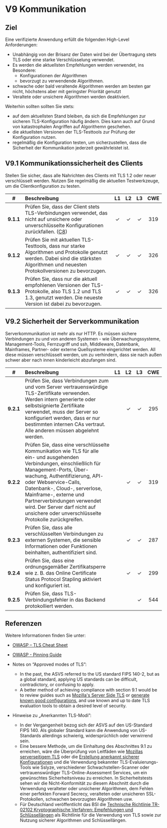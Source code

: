 # V9 Kommunikation

## Ziel

Eine verifizierte Anwendung erfüllt die folgenden High-Level Anforderungen:

* Unabhängig von der Brisanz der Daten wird bei der Übertragung stets TLS oder eine starke Verschlüsselung verwendet.
* Es werden die aktuellsten Empfehlungen werden verwendet, ins Besondere:
  * Konfigurationen der Algorithmen
  * bevorzugt zu verwendende Algorithmen. 
* schwache oder bald veraltende Algorithmen werden am besten gar nicht, höchstens aber mit geringster Priorität genutzt
* Veraltete oder unsichere Algorithmen werden deaktiviert.

Weiterhin sollten sollten Sie stets:
* auf dem aktuellsten Stand bleiben, da sich die Empfehlungen zur sicheren TLS-Konfiguration häufig ändern. Dies kann auch auf Grund von katastrophalen Angriffen auf Algorithemn geschehen.
* die aktuellsten Versionen der TLS-Testtools zur Prüfung der Konfiguration nutzen.
* regelmäßig die Konfiguration testen, um sicherzustellen, dass die Sicherheit der Kommunikation jederzeit gewährleistet ist.

## V9.1 Kommunikationssicherheit des Clients

Stellen Sie sicher, dass alle Nahrichten des Clients mit TLS 1.2 oder neuer verschlüsselt werden.
Nutzen Sie regelmäßig die aktuellen Testwerkzeuge, um die Clientkonfiguration zu testen.

| # | Beschreibung | L1 | L2 | L3 | CWE |
| :---: | :--- | :---: | :---:| :---: | :---: |
| **9.1.1** | Prüfen Sie, dass der Client stets TLS-Verbindungen verwendet, das nicht auf unsichere oder unverschlüsselte Konfigurationen zurückfallen. ([C8](https://owasp.org/www-project-proactive-controls/#div-numbering)) | ✓ | ✓ | ✓ | 319 |
| **9.1.2** | Prüfen Sie mit aktuellen TLS-Testtools, dass nur starke Algorithmen und Protokolle genutzt werden. Dabei sind die stärksten Algorithmen und neuesten Protokollversionen zu bevorzugen. | ✓ | ✓ | ✓ | 326 |
| **9.1.3** | Prüfen Sie, dass nur die aktuell empfohlenen Versionen der TLS-Protokolle, also TLS 1.2 und TLS 1.3, genutzt werden. Die neueste Version ist dabei zu bevorzugen. | ✓ | ✓ | ✓ | 326 |

## V9.2 Sicherheit der Serverkommunikation

Serverkommunikation ist mehr als nur HTTP. Es müssen sichere Verbindungen zu und von anderen Systemen - wie Überwachungssysteme, Management-Tools, Fernzugriff und ssh, Middleware, Datenbank, Mainframes, Partner- oder externe Quellsysteme eingerichtet werden. All diese müssen verschlüsselt werden, um zu verhindern, dass sie nach außen schwer aber nach innen kinderleicht abzufangen sind.

| # | Beschreibung | L1 | L2 | L3 | CWE |
| :---: | :--- | :---: | :---:| :---: | :---: |
| **9.2.1** | Prüfen Sie, dass Verbindungen zum und vom Server vertrauenswürdige TLS-Zertifikate verwenden. Werden intern generierte oder selbstsignierte Zertifikate verwendet, muss der Server so konfiguriert werden, dass er nur bestimmten internen CAs vertraut. Alle anderen müssen abgelehnt werden. | | ✓ | ✓ | 295 |
| **9.2.2** | Prüfen Sie, dass eine verschlüsselte Kommunikation wie TLS für alle ein- und ausgehenden Verbindungen, einschließlich für Management-Ports, Über-wachung, Authentifizierung, API- oder Webservice-Calls, Datenbank-, Cloud-, serverlose, Mainframe-, externe und Partnerverbindungen verwendet wird. Der Server darf nicht auf unsichere oder unverschlüsselte Protokolle zurückgreifen. | | ✓ | ✓ | 319 |
| **9.2.3** | Prüfen Sie, dass alle verschlüsselten Verbindungen zu externen Systemen, die sensible Informationen oder Funktionen beinhalten, authentifiziert sind. | | ✓ | ✓ | 287 |
| **9.2.4** | Prüfen Sie, dass eine ordnungsgemäßer Zertifikatsperre wie z. B. das Online Certificate Status Protocol Stapling aktiviert und konfiguriert ist. | | ✓ | ✓ | 299 |
| **9.2.5** | Prüfen Sie, dass TLS-Verbindungsfehler in das Backend protokolliert werden. | | | ✓ | 544 |

## Referenzen

Weitere Informationen finden Sie unter:

* [OWASP – TLS Cheat Sheet](https://cheatsheetseries.owasp.org/cheatsheets/Transport_Layer_Protection_Cheat_Sheet.html)
* [OWASP - Pinning Guide](https://owasp.org/www-community/controls/Certificate_and_Public_Key_Pinning)
* Notes on “Approved modes of TLS”:
    * In the past, the ASVS referred to the US standard FIPS 140-2, but as a global standard, applying US standards can be difficult, contradictory, or confusing to apply.
    * A better method of achieving compliance with section 9.1 would be to review guides such as [Mozilla's Server Side TLS](https://wiki.mozilla.org/Security/Server_Side_TLS) or [generate known good configurations](https://mozilla.github.io/server-side-tls/ssl-config-generator/), and use known and up to date TLS evaluation tools to obtain a desired level of security.

* Hinweise zu „Anerkannten TLS-Modi”: 
    * In der Vergangenheit bezog sich der ASVS auf den US-Standard FIPS 140. Als globaler Standard kann die Anwendung von US-Standards allerdings schwierig, widersprüchlich oder verwirrend sein.  
    * Eine bessere Methode, um die Einhaltung des Abschnittes 9.1 zu erreichen, wäre die Überprüfung von Leitfäden wie [Mozillas serverseitigem TLS](https://wiki.mozilla.org/Security/Server_Side_TLS) oder die [Erstellung  anerkannt sicherer Konfigurationen](https://mozilla.github.io/server-side-tls/ssl-config-generator/) und die Verwendung bekannter TLS-Evaluierungs-Tools wie Sslyze, verschiedener Schwachstellen-Scanner oder vertrauenswürdiger TLS-Online-Assessment Services, um ein gewünschtes Sicherheitsniveau zu erreichen. In Sicherheitstests sehen wir die Nicht-Konformität zu diesem Abschnitt durch die Verwendung veralteter oder unsicherer Algorithmen, dem Fehlen einer perfekten Forward Secrecy, veralteten oder unsicheren SSL-Protokollen, schwachen bevorzugten Algorithmen usw.
    * Für Deutschland veröffentlicht das BSI die [Technische Richtlinie TR-02102 Kryptographische Verfahren: Empfehlungen und Schlüssellängen](https://www.bsi.bund.de/DE/Themen/Unternehmen-und-Organisationen/Standards-und-Zertifizierung/Technische-Richtlinien/TR-nach-Thema-sortiert/tr02102/tr02102_node.html) als Richtlinie für die Verwendung von TLS sowie zur Nutzung sicherer Algorithmen und Schlüssellängen.